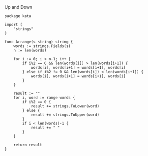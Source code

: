 Up and Down

    package kata
    
    import (
        "strings"
    )
    
    func Arrange(s string) string {
        words := strings.Fields(s)
        n := len(words)
        
        for i := 0; i < n-1; i++ {
            if i%2 == 0 && len(words[i]) > len(words[i+1]) {
                words[i], words[i+1] = words[i+1], words[i]
            } else if i%2 != 0 && len(words[i]) < len(words[i+1]) {
                words[i], words[i+1] = words[i+1], words[i]
            }
        }
        
        result := ""
        for i, word := range words {
            if i%2 == 0 {
                result += strings.ToLower(word)
            } else {
                result += strings.ToUpper(word)
            }
            if i < len(words)-1 {
                result += " "
            }
        }
        
        return result
    }
